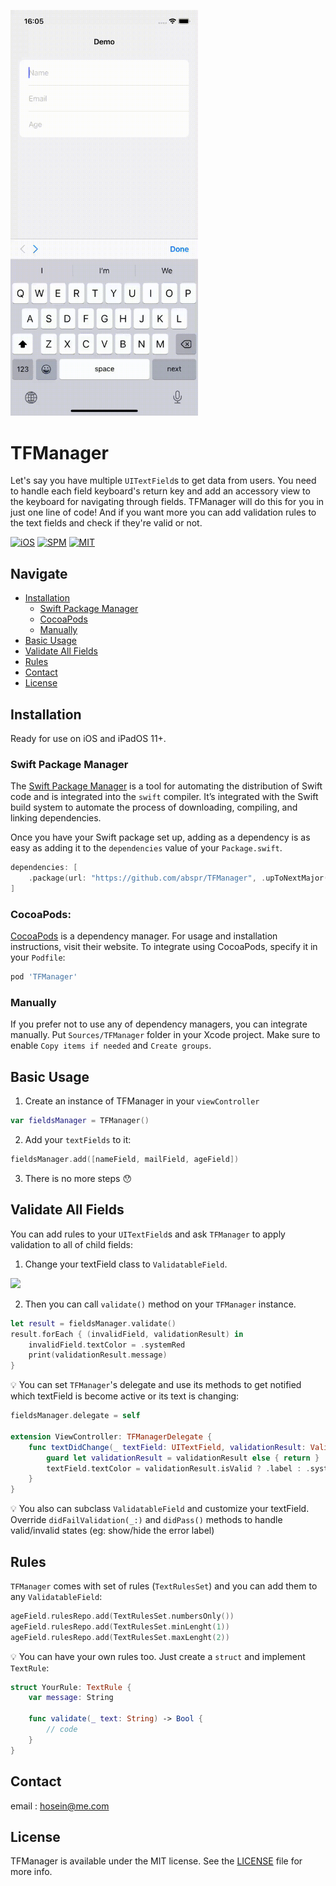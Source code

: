 <p float="center">
  <img src="https://github.com/abspr/TFManager/blob/main/ScreenShots/demo.gif" width="300" />
</p>

# TFManager

Let's say you have multiple `UITextField`s to get data from users. You need to handle each field keyboard's return key and add an accessory view to the keyboard for navigating through fields. TFManager will do this for you in just one line of code!
And if you want more you can add validation rules to the text fields and check if they're valid or not.

[![iOS](https://img.shields.io/badge/iOS-11.0-blue.svg)](https://developer.apple.com/iOS)
[![SPM](https://img.shields.io/badge/SPM-compatible-red?style=flat-square)](https://developer.apple.com/documentation/swift_packages/package/)
[![MIT](https://img.shields.io/badge/licenses-MIT-red.svg)](https://opensource.org/licenses/MIT)  

## Navigate

- [Installation](#installation)
    - [Swift Package Manager](#swift-package-manager)
    - [CocoaPods](#cocoapods)
    - [Manually](#manually)
- [Basic Usage](#basic-usage)
- [Validate All Fields](#validate-all-fields)
- [Rules](#rules)
- [Contact](#contact)
- [License](#license)

## Installation

Ready for use on iOS and iPadOS 11+.

### Swift Package Manager

The [Swift Package Manager](https://swift.org/package-manager/) is a tool for automating the distribution of Swift code and is integrated into the `swift` compiler. It’s integrated with the Swift build system to automate the process of downloading, compiling, and linking dependencies.

Once you have your Swift package set up, adding as a dependency is as easy as adding it to the `dependencies` value of your `Package.swift`.

```swift
dependencies: [
    .package(url: "https://github.com/abspr/TFManager", .upToNextMajor(from: "1.1.0"))
]
```

### CocoaPods:

[CocoaPods](https://cocoapods.org) is a dependency manager. For usage and installation instructions, visit their website. To integrate using CocoaPods, specify it in your `Podfile`:

```ruby
pod 'TFManager'
```

### Manually

If you prefer not to use any of dependency managers, you can integrate manually. Put `Sources/TFManager` folder in your Xcode project. Make sure to enable `Copy items if needed` and `Create groups`.

## Basic Usage

1. Create an instance of TFManager in your `viewController`
```swift
var fieldsManager = TFManager()
```
2. Add your `textFields` to it:
```swift
fieldsManager.add([nameField, mailField, ageField])
```
3. There is no more steps 😯

## Validate All Fields
You can add rules to your `UITextField`s and ask `TFManager` to apply validation to all of child fields:

1. Change your textField class to `ValidatableField`.
<img src="https://github.com/abspr/TFManager/ScreenShots/screenShot1.png" />

2. Then you can call `validate()` method on your `TFManager` instance.
```swift
let result = fieldsManager.validate()
result.forEach { (invalidField, validationResult) in
    invalidField.textColor = .systemRed
    print(validationResult.message)
}
```

💡 You can set `TFManager`'s delegate and use its methods to get notified which textField is become active or its text is changing:
```swift
fieldsManager.delegate = self

extension ViewController: TFManagerDelegate {
    func textDidChange(_ textField: UITextField, validationResult: ValidationResult?) {
        guard let validationResult = validationResult else { return }
        textField.textColor = validationResult.isValid ? .label : .systemRed
    }
}
```

💡 You also can subclass `ValidatableField` and customize your textField. 
Override `didFailValidation(_:)` and `didPass()` methods to handle valid/invalid states (eg: show/hide the error label)

## Rules
`TFManager` comes with set of rules (`TextRulesSet`) and you can add them to any `ValidatableField`:
```swift
ageField.rulesRepo.add(TextRulesSet.numbersOnly())
ageField.rulesRepo.add(TextRulesSet.minLenght(1))
ageField.rulesRepo.add(TextRulesSet.maxLenght(2))
```

💡 You can have your own rules too. Just create a `struct` and implement `TextRule`:

```swift
struct YourRule: TextRule {
    var message: String

    func validate(_ text: String) -> Bool {
        // code
    }
}
```

## Contact
email : [hosein@me.com](mailto:hosein@me.com)

## License
TFManager is available under the MIT license. See the [LICENSE](LICENSE) file for more info.
